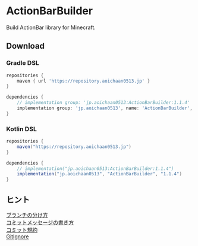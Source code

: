 # ActionBarBuilder
Build ActionBar library for Minecraft.

## Download
### Gradle DSL
```gradle
repositories {
    maven { url 'https://repository.aoichaan0513.jp' }
}

dependencies {
    // implementation group: 'jp.aoichaan0513:ActionBarBuilder:1.1.4'
    implementation group: 'jp.aoichaan0513', name: 'ActionBarBuilder', version: '1.1.4'
}
```

### Kotlin DSL

```gradle
repositories {
    maven("https://repository.aoichaan0513.jp")
}

dependencies {
    // implementation("jp.aoichaan0513:ActionBarBuilder:1.1.4")
    implementation("jp.aoichaan0513", "ActionBarBuilder", "1.1.4")
}
```

## ヒント
[ブランチの分け方](https://qiita.com/hatt0519/items/23ef0866f4abacce7296)<br>
[コミットメッセージの書き方](https://qiita.com/itosho/items/9565c6ad2ffc24c09364)<br>
[コミット規約](https://qiita.com/Kenya/items/f72fba8fecc79d1b090c)<br>
[GitIgnore](https://www.toptal.com/developers/gitignore)
